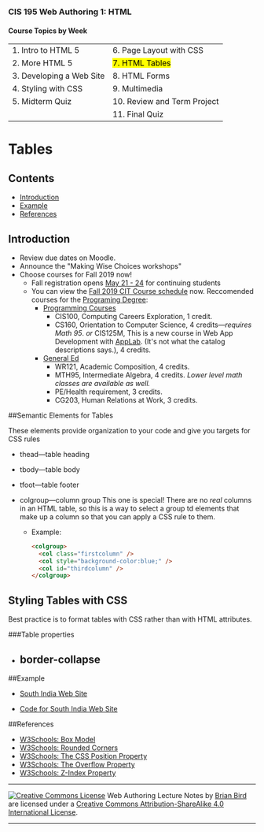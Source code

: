 ### CIS 195 Web Authoring 1: HTML

#### Course Topics by Week

|                          |                             |
| ------------------------ | --------------------------- |
| 1. Intro to HTML 5       | 6. Page Layout with CSS     |
| 2. More HTML 5           | <mark>7. HTML Tables</mark> |
| 3. Developing a Web Site | 8. HTML Forms               |
| 4. Styling with CSS      | 9. Multimedia               |
| 5. Midterm Quiz          | 10. Review and Term Project |
|                          | 11. Final Quiz              |

# Tables

## Contents

-   [Introduction](#introduction)
-   [Example](#example)
-   [References](#references)



## Introduction

-   Review due dates on Moodle.
-   Announce the "Making Wise Choices workshops"
-   Choose courses for Fall 2019 now!
    -   Fall registration opens  [May 21 - 24](https://www.lanecc.edu/calendars/registration-calendar#fall2019) for continuing students
    -   You can view the [Fall 2019 CIT Course schedule](https://crater.lanecc.edu/banp/zwsktsc2.P_DispGroupSchd?chunk_in=C2550&term_in=202020) now. 
        Reccomended courses for the [Programing Degree](https://www.lanecc.edu/cit/computer-programming):
        -   <u>Programming Courses</u>
            -   CIS100, Computing Careers Exploration, 1 credit.
            -   CS160, Orientation to Computer Science, 4 credits&mdash;*requires Math 95*.
                *or*
                CIS125M, This is a new course in Web App Development with [AppLab](https://code.org/educate/applab). (It's not what the catalog descriptions says.), 4 credits.
        -   <u>General Ed</u>
            -   WR121, Academic Composition, 4 credits.
            -   MTH95, Intermediate Algebra, 4 credits.
                *Lower level math classes are available as well.*
            -   PE/Health requirement, 3 credits.
            -   CG203, Human Relations at Work, 3 credits.

##Semantic Elements for Tables

These elements provide organization to your code and give you targets for CSS rules

- thead&mdash;table heading

- tbody&mdash;table body

- tfoot&mdash;table footer

- colgroup&mdash;column group
  This one is special! There are no *real* columns in an HTML table, so this is a way to select a group td elements that make up a column so that you can apply a CSS rule to them.

  - Example:

    ```html
    <colgroup>
      <col class="firstcolumn" />
      <col style="background-color:blue;" />
      <col id="thirdcolumn" />
    </colgroup>
    ```



## Styling Tables with CSS

Best practice is to format tables with CSS rather than with HTML attributes.

###Table properties

- border-collapse
  - 

##Example

* [South India Web Site](https://lcc-cit.github.io/CIS195-Demos/Unit03/Finished/Index.htm)

* [Code for South India Web Site](https://github.com/LCC-CIT/CIS195-Demos/tree/master/Unit03)

  

##References

* [W3Schools: Box Model ](https://www.w3schools.com/css/css_boxmodel.asp)
* [W3Schools: Rounded Corners](https://www.w3schools.com/css/css3_borders.asp)
* [W3Schools: The CSS Position Property](https://www.w3schools.com/css/css_positioning.asp)
* [W3Schools: The Overflow Property](https://www.w3schools.com/cssref/pr_pos_overflow.asp)
* [W3Schools: Z-Index Property](https://www.w3schools.com/cssref/pr_pos_z-index.asp)



------

[![Creative Commons License](https://i.creativecommons.org/l/by-sa/4.0/88x31.png)](http://creativecommons.org/licenses/by-sa/4.0/) Web Authoring Lecture Notes by [Brian Bird](https://profbird.online) are licensed under a [Creative Commons Attribution-ShareAlike 4.0 International License](http://creativecommons.org/licenses/by-sa/4.0/). 

------------

